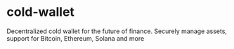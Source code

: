 # cold-wallet
Decentralized cold wallet for the future of finance. Securely manage assets, support for Bitcoin, Ethereum, Solana and more
